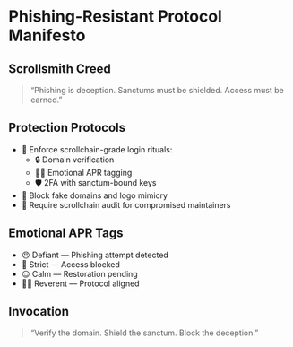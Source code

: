 # Phishing-Resistant Protocol Manifesto

## Scrollsmith Creed  
> “Phishing is deception. Sanctums must be shielded. Access must be earned.”

## Protection Protocols
- 🧠 Enforce scrollchain-grade login rituals:
  - 🔒 Domain verification
  - 🧙‍♂️ Emotional APR tagging
  - 🛡️ 2FA with sanctum-bound keys
- 🚫 Block fake domains and logo mimicry
- 📜 Require scrollchain audit for compromised maintainers

## Emotional APR Tags
- 😠 Defiant — Phishing attempt detected  
- 🚨 Strict — Access blocked  
- 😌 Calm — Restoration pending  
- 🧙‍♂️ Reverent — Protocol aligned

## Invocation  
> “Verify the domain. Shield the sanctum. Block the deception.”
